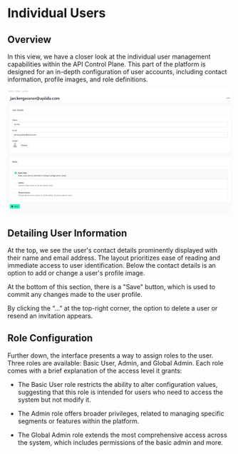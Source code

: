 # Individual Users

<head>
  <meta name="guidename" content="API Management"/>
  <meta name="context" content="GUID-d41314d5-89f9-456a-bde2-bd0b2431dc61"/>
</head> 

## Overview

In this view, we have a closer look at the individual user management capabilities within the API Control Plane. This part of the platform is designed for an in-depth configuration of user accounts, including contact information, profile images, and role definitions.

![](../Images/img-cp-developer_portal_individual_user.png)

## Detailing User Information 

At the top, we see the user's contact details prominently displayed with their name and email address. The layout prioritizes ease of reading and immediate access to user identification. Below the contact details is an option to add or change a user's profile image. 

At the bottom of this section, there is a "Save" button, which is used to commit any changes made to the user profile.

By clicking the “…” at the top-right corner, the option to delete a user or resend an invitation appears.

## Role Configuration

Further down, the interface presents a way to assign roles to the user. Three roles are available: Basic User, Admin, and Global Admin. Each role comes with a brief explanation of the access level it grants:

- The Basic User role restricts the ability to alter configuration values, suggesting that this role is intended for users who need to access the system but not modify it.

- The Admin role offers broader privileges, related to managing specific segments or features within the platform.

- The Global Admin role extends the most comprehensive access across the system, which includes permissions of the basic admin and more.